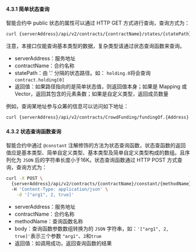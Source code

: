 #### 4.3.1 简单状态查询

智能合约中 public 状态的属性可以通过 HTTP GET 方式进行查询，查询方式为：

```bash
curl {serverAddress}/api/v2/contracts/{contractName}/states/{statePath}
```

注意，本接口仅能查询基本类型的数据，复杂类型请通过状态查询函数来查询。

- serverAddress：服务地址
- contractName：合约名称
- statePath：由 '.' 分隔的状态路径。如： `holding.0`将会查询`contract.holding[0]`
- 返回值：如果路径指向的是简单状态值，则返回值本身；如果是 Mapping 或 Vector，返回其包含的元素条数；如果是自定义类型，返回成员数量

例如，查询某地址参与众筹的信息可以访问如下地址：

```bash
curl {serverAddress}/api/v2/contracts/CrowdFunding/fundingOf.{Address}
```

#### 4.3.2 状态查询函数查询

智能合约中通过 `@constant` 注解修饰的方法为状态查询函数，状态查函数的返回值应是基本类型、简单自定义类型、基本类型及简单自定义类型构成的数组。且序列化为 `JSON` 后的字符串长度小于16K。状态查询函数通过 HTTP POST 方式查询，查询方式为：

```bash
curl -X POST \
  {serverAddress}/api/v2/contracts/{contractName}/constant/{methodName}
  -H 'Content-Type: application/json' \
	-d '["arg1", 2, true]'
```

  - serverAddress：服务地址
  - contractName：合约名称
  - methodName：查询函数名称
  - body：查询函数参数数组转换为的 `JSON` 字符串，如：`'["arg1", 2, true]'`表示三个参数 `"arg1"`、`2`和`true`
  - 返回值：如调用成功，返回查询函数的结果